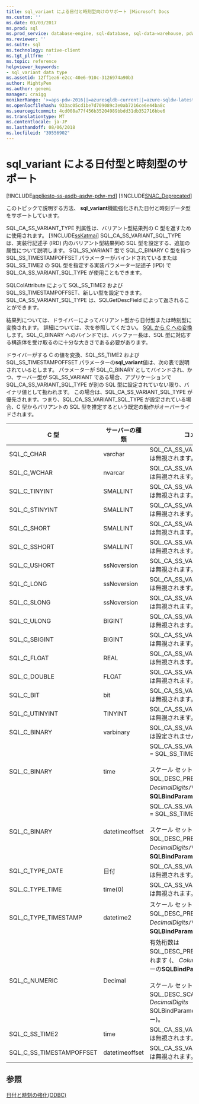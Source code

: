 ```yaml
---
title: sql_variant による日付と時刻型向けのサポート |Microsoft Docs
ms.custom: ''
ms.date: 03/03/2017
ms.prod: sql
ms.prod_service: database-engine, sql-database, sql-data-warehouse, pdw
ms.reviewer: ''
ms.suite: sql
ms.technology: native-client
ms.tgt_pltfrm: ''
ms.topic: reference
helpviewer_keywords:
- sql_variant data type
ms.assetid: 12ff1ea6-e2cc-40e6-910c-3126974a90b3
author: MightyPen
ms.author: genemi
manager: craigg
monikerRange: '>=aps-pdw-2016||=azuresqldb-current||=azure-sqldw-latest||>=sql-server-2016||=sqlallproducts-allversions||>=sql-server-linux-2017'
ms.openlocfilehash: 933ac05cd1be7d709089c3e0ab7216ce6e44ba8c
ms.sourcegitcommit: 4cd008a77f456b35204989bbdd31db352716bbe6
ms.translationtype: MT
ms.contentlocale: ja-JP
ms.lasthandoff: 08/06/2018
ms.locfileid: "39556902"
---
```

# <a name="sqlvariant-support-for-date-and-time-types"></a>sql_variant による日付型と時刻型のサポート
[!INCLUDE[appliesto-ss-asdb-asdw-pdw-md](../../includes/appliesto-ss-asdb-asdw-pdw-md.md)]
[!INCLUDE[SNAC_Deprecated](../../includes/snac-deprecated.md)]

  このトピックで説明する方法、 **sql_variant**機能強化された日付と時刻データ型をサポートしています。  
  
 SQL_CA_SS_VARIANT_TYPE 列属性は、バリアント型結果列の C 型を返すために使用されます。 [!INCLUDE[ssKatmai](../../includes/sskatmai-md.md)] SQL_CA_SS_VARIANT_SQL_TYPE は、実装行記述子 (IRD) 内のバリアント型結果列の SQL 型を設定する、追加の属性について説明します。 SQL_SS_VARIANT 型で SQL_C_BINARY C 型を持つ SQL_SS_TIMESTAMPOFFSET パラメーターがバインドされているまたは SQL_SS_TIME2 の SQL 型を指定する実装パラメーター記述子 (IPD) で SQL_CA_SS_VARIANT_SQL_TYPE が使用こともできます。  
  
 SQLColAttribute によって SQL_SS_TIME2 および SQL_SS_TIMESTAMPOFFSET、新しい型を設定できます。 SQL_CA_SS_VARIANT_SQL_TYPE は、SQLGetDescField によって返されることができます。  
  
 結果列については、ドライバーによってバリアント型から日付型または時刻型に変換されます。 詳細については、次を参照してください。 [SQL から C への変換](../../relational-databases/native-client-odbc-date-time/datetime-data-type-conversions-from-sql-to-c.md)します。SQL_C_BINARY へのバインドでは、バッファー長は、SQL 型に対応する構造体を受け取るのに十分な大きさである必要があります。  
  
 ドライバーがする C の値を変換、SQL_SS_TIME2 および SQL_SS_TIMESTAMPOFFSET パラメーターの**sql_variant**値は、次の表で説明されているとします。 パラメーターが SQL_C_BINARY としてバインドされ、かつ、サーバー型が SQL_SS_VARIANT である場合、アプリケーションで SQL_CA_SS_VARIANT_SQL_TYPE が別の SQL 型に設定されていない限り、バイナリ値として扱われます。 この場合は、SQL_CA_SS_VARIANT_SQL_TYPE が優先されます。つまり、SQL_CA_SS_VARIANT_SQL_TYPE が設定されている場合、C 型からバリアントの SQL 型を推定するという既定の動作がオーバーライドされます。  
  
|C 型|サーバーの種類|コメント|  
|------------|-----------------|--------------|  
|SQL_C_CHAR|varchar|SQL_CA_SS_VARIANT_SQL_TYPE は無視されます。|  
|SQL_C_WCHAR|nvarcar|SQL_CA_SS_VARIANT_SQL_TYPE は無視されます。|  
|SQL_C_TINYINT|SMALLINT|SQL_CA_SS_VARIANT_SQL_TYPE は無視されます。|  
|SQL_C_STINYINT|SMALLINT|SQL_CA_SS_VARIANT_SQL_TYPE は無視されます。|  
|SQL_C_SHORT|SMALLINT|SQL_CA_SS_VARIANT_SQL_TYPE は無視されます。|  
|SQL_C_SSHORT|SMALLINT|SQL_CA_SS_VARIANT_SQL_TYPE は無視されます。|  
|SQL_C_USHORT|ssNoversion|SQL_CA_SS_VARIANT_SQL_TYPE は無視されます。|  
|SQL_C_LONG|ssNoversion|SQL_CA_SS_VARIANT_SQL_TYPE は無視されます。|  
|SQL_C_SLONG|ssNoversion|SQL_CA_SS_VARIANT_SQL_TYPE は無視されます。|  
|SQL_C_ULONG|BIGINT|SQL_CA_SS_VARIANT_SQL_TYPE は無視されます。|  
|SQL_C_SBIGINT|BIGINT|SQL_CA_SS_VARIANT_SQL_TYPE は無視されます。|  
|SQL_C_FLOAT|REAL|SQL_CA_SS_VARIANT_SQL_TYPE は無視されます。|  
|SQL_C_DOUBLE|FLOAT|SQL_CA_SS_VARIANT_SQL_TYPE は無視されます。|  
|SQL_C_BIT|bit|SQL_CA_SS_VARIANT_SQL_TYPE は無視されます。|  
|SQL_C_UTINYINT|TINYINT|SQL_CA_SS_VARIANT_SQL_TYPE は無視されます。|  
|SQL_C_BINARY|varbinary|SQL_CA_SS_VARIANT_SQL_TYPE は設定されません。|  
|SQL_C_BINARY|time|SQL_CA_SS_VARIANT_SQL_TYPE = SQL_SS_TIME2<br /><br /> スケール セットは SQL_DESC_PRECISION (、 *DecimalDigits*パラメーターの**SQLBindParameter**)。|  
|SQL_C_BINARY|datetimeoffset|SQL_CA_SS_VARIANT_SQL_TYPE = SQL_SS_TIMESTAMPOFFSET<br /><br /> スケール セットは SQL_DESC_PRECISION (、 *DecimalDigits*パラメーターの**SQLBindParameter**)。|  
|SQL_C_TYPE_DATE|日付|SQL_CA_SS_VARIANT_SQL_TYPE は無視されます。|  
|SQL_C_TYPE_TIME|time(0)|SQL_CA_SS_VARIANT_SQL_TYPE は無視されます。|  
|SQL_C_TYPE_TIMESTAMP|datetime2|スケール セットは SQL_DESC_PRECISION (、 *DecimalDigits*パラメーターの**SQLBindParameter**)。|  
|SQL_C_NUMERIC|Decimal|有効桁数は SQL_DESC_PRECISION に設定されます (、 *ColumnSize*パラメーターの**SQLBindParameter**)。<br /><br /> スケール セットの SQL_DESC_SCALE (、 *DecimalDigits* SQLBindParameter のパラメーター)。|  
|SQL_C_SS_TIME2|time|SQL_CA_SS_VARIANT_SQL_TYPE は無視されます。|  
|SQL_C_SS_TIMESTAMPOFFSET|datetimeoffset|SQL_CA_SS_VARIANT_SQL_TYPE は無視されます。|  
  
## <a name="see-also"></a>参照  
 [日付と時刻の強化&#40;ODBC&#41;](../../relational-databases/native-client-odbc-date-time/date-and-time-improvements-odbc.md)  
  
  
